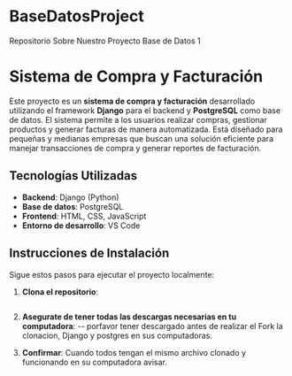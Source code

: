 # BaseDatosProject
Repositorio Sobre Nuestro Proyecto Base de Datos 1

# Sistema de Compra y Facturación

Este proyecto es un **sistema de compra y facturación** desarrollado utilizando el framework **Django** para el backend y **PostgreSQL** como base de datos. El sistema permite a los usuarios realizar compras, gestionar productos y generar facturas de manera automatizada. Está diseñado para pequeñas y medianas empresas que buscan una solución eficiente para manejar transacciones de compra y generar reportes de facturación.

## Tecnologías Utilizadas

- **Backend**: Django (Python)
- **Base de datos**: PostgreSQL
- **Frontend**: HTML, CSS, JavaScript
- **Entorno de desarrollo**: VS Code

## Instrucciones de Instalación

Sigue estos pasos para ejecutar el proyecto localmente:

1. **Clona el repositorio**:
   ```bash
   
2. **Asegurate de tener todas las descargas necesarias en tu computadora**:
    -- porfavor tener descargado antes de realizar el Fork la clonacion, Django y postgres en sus computadoras.

3. **Confirmar**:
Cuando todos tengan el mismo archivo clonado y funcionando en su computadora avisar.
